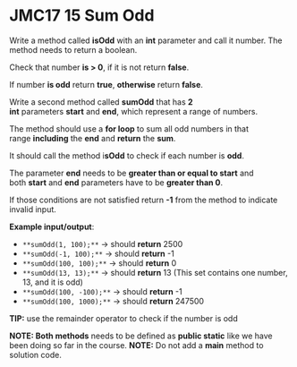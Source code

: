 # JMC17 15 Sum Odd

Write a method called **isOdd** with an **int** parameter and call it number. The method needs to return a boolean.  
  
Check that number **is > 0**, if it is not return **false**.

If number **is odd** return **true**, **otherwise** return **false**.

Write a second method called **sumOdd** that has **2 int** parameters **start** and **end**, which represent a range of numbers.  
  
The method should use a **for loop** to sum all odd numbers in that range **including** the **end** and **return** the **sum**.  
  
It should call the method i**sOdd** to check if each number is **odd**.

The parameter **end** needs to be **greater than or equal to start** and both **start** and **end** parameters have to be **greater than 0**.  
  
If those conditions are not satisfied return **-1** from the method to indicate invalid input.


**Example input/output**:

- `**sumOdd(1, 100);**` → should **return** 2500
- `**sumOdd(-1, 100);**` → should **return** -1
- `**sumOdd(100, 100);**` → should **return** 0
- `**sumOdd(13, 13);**` → should **return** 13 (This set contains one number, 13, and it is odd)
- `**sumOdd(100, -100);**` → should **return** -1
- `**sumOdd(100, 1000);**` → should **return** 247500


**TIP:** use the remainder operator to check if the number is odd

**NOTE: Both methods** needs to be defined as **public static** like we have been doing so far in the course.
**NOTE:** Do not add a **main** method to solution code.
